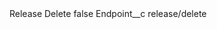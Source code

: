<?xml version="1.0" encoding="UTF-8"?>
<CustomMetadata xmlns="http://soap.sforce.com/2006/04/metadata" xmlns:xsi="http://www.w3.org/2001/XMLSchema-instance" xmlns:xsd="http://www.w3.org/2001/XMLSchema">
    <label>Release Delete</label>
    <protected>false</protected>
    <values>
        <field>Endpoint__c</field>
        <value xsi:type="xsd:string">release/delete</value>
    </values>
</CustomMetadata>
